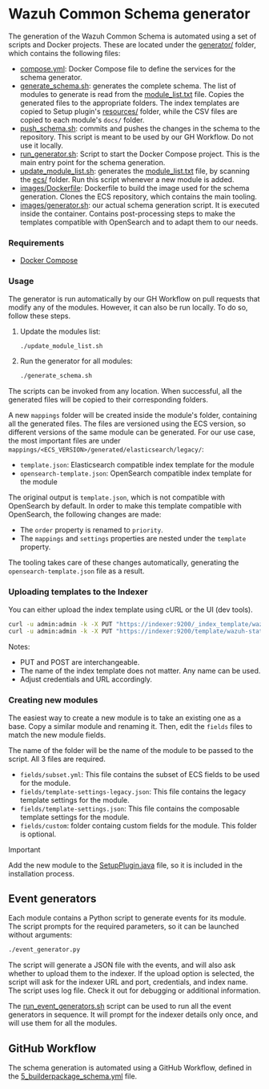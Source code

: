 # Wazuh Common Schema generator

The generation of the Wazuh Common Schema is automated using a set of scripts and Docker projects.
These are located under the [generator/](./generator) folder, which contains the following files:

- [compose.yml](./generator/compose.yml): Docker Compose file to define the services for the schema generator.
- [generate_schema.sh](./generator/generate_schema.sh): generates the complete schema. The list of modules to generate is read from the [module_list.txt](./module_list.txt) file. Copies the generated files to the appropriate folders. The index templates are copied to Setup plugin's [resources/](../plugins/setup/src/main/resources/) folder, while the CSV files are copied to each module's `docs/` folder.
- [push_schema.sh](./generator/push_schema.sh): commits and pushes the changes in the schema to the repository. This script is meant to be used by our GH Workflow. Do not use it locally.
- [run_generator.sh](./generator/run_generator.sh): Script to start the Docker Compose project. This is the main entry point for the schema generation.
- [update_module_list.sh](./generator/update_module_list.sh): generates the [module_list.txt](./module_list.txt) file, by scanning the [ecs/](.) folder. Run this script whenever a new module is added.
- [images/Dockerfile](./generator/images/Dockerfile): Dockerfile to build the image used for the schema generation. Clones the ECS repository, which contains the main tooling.
- [images/generator.sh](./generator/images/generator.sh): our actual schema generation script. It is executed inside the container. Contains post-processing steps to make the templates compatible with OpenSearch and to adapt them to our needs.

### Requirements

- [Docker Compose](https://docs.docker.com/compose/install/)

### Usage

The generator is run automatically by our GH Workflow on pull requests that modify any of the modules.
However, it can also be run locally. To do so, follow these steps.

1. Update the modules list:

    ```bash
    ./update_module_list.sh
    ```

2. Run the generator for all modules:

    ```bash
    ./generate_schema.sh
    ```

The scripts can be invoked from any location. When successful, all the generated files will be copied to their corresponding folders.

A new `mappings` folder will be created inside the module's folder, containing all the generated files.
The files are versioned using the ECS version, so different versions of the same module can be generated.
For our use case, the most important files are under `mappings/<ECS_VERSION>/generated/elasticsearch/legacy/`:

- `template.json`: Elasticsearch compatible index template for the module
- `opensearch-template.json`: OpenSearch compatible index template for the module

The original output is `template.json`, which is not compatible with OpenSearch by default.
In order to make this template compatible with OpenSearch, the following changes are made:

- The `order` property is renamed to `priority`.
- The `mappings` and `settings` properties are nested under the `template` property.

The tooling takes care of these changes automatically, generating the `opensearch-template.json` file as a result.

### Uploading templates to the Indexer

You can either upload the index template using cURL or the UI (dev tools).

```bash
curl -u admin:admin -k -X PUT "https://indexer:9200/_index_template/wazuh-states-vulnerabilities" -H "Content-Type: application/json" -d @opensearch-template.json
curl -u admin:admin -k -X PUT "https://indexer:9200/template/wazuh-states-vulnerabilities" -H "Content-Type: application/json" -d @template.json
```

Notes:
- PUT and POST are interchangeable.
- The name of the index template does not matter. Any name can be used.
- Adjust credentials and URL accordingly.

### Creating new modules

The easiest way to create a new module is to take an existing one as a base. Copy a similar module and renaming it. Then, edit the `fields` files to match the new module fields.

The name of the folder will be the name of the module to be passed to the script. All 3 files are required.

- `fields/subset.yml`: This file contains the subset of ECS fields to be used for the module.
- `fields/template-settings-legacy.json`: This file contains the legacy template settings for the module.
- `fields/template-settings.json`: This file contains the composable template settings for the module.
- `fields/custom`: folder containg custom fields for the module. This folder is optional.

> [!IMPORTANT]
> Add the new module to the [SetupPlugin.java](../plugins/setup/src/main/java/com/wazuh/setup/SetupPlugin.java) file, so it is included in the installation process.

## Event generators

Each module contains a Python script to generate events for its module. The script prompts for the required parameters, so it can be launched without arguments:

```bash
./event_generator.py
```

The script will generate a JSON file with the events, and will also ask whether to upload them to the indexer. If the upload option is selected, the script will ask for the indexer URL and port, credentials, and index name.
The script uses log file. Check it out for debugging or additional information.

The [run_event_generators.sh](./scripts/run_event_generators.sh) script can be used to run all the event generators in sequence. It will prompt for the indexer details only once, and will use them for all the modules.

## GitHub Workflow

The schema generation is automated using a GitHub Workflow, defined in the [5_builderpackage_schema.yml](../.github/workflows/5_builderpackage_schema.yml) file.
